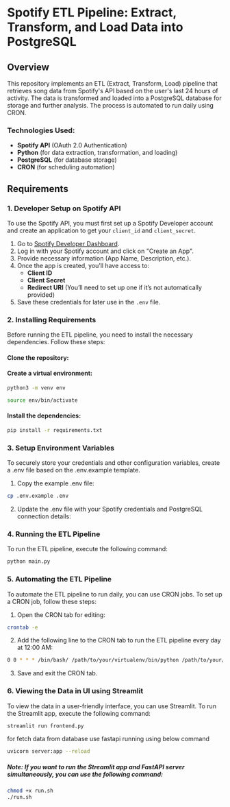 # Spotify ETL Pipeline: Extract, Transform, and Load Data into PostgreSQL

## Overview

This repository implements an ETL (Extract, Transform, Load) pipeline that retrieves song data from Spotify's API based on the user's last 24 hours of activity. The data is transformed and loaded into a PostgreSQL database for storage and further analysis. The process is automated to run daily using CRON.

### Technologies Used:

- **Spotify API** (OAuth 2.0 Authentication)
- **Python** (for data extraction, transformation, and loading)
- **PostgreSQL** (for database storage)
- **CRON** (for scheduling automation)

## Requirements

### 1. Developer Setup on Spotify API

To use the Spotify API, you must first set up a Spotify Developer account and create an application to get your `client_id` and `client_secret`.

1. Go to [Spotify Developer Dashboard](https://developer.spotify.com/dashboard/applications).
2. Log in with your Spotify account and click on "Create an App".
3. Provide necessary information (App Name, Description, etc.).
4. Once the app is created, you’ll have access to:
   - **Client ID**
   - **Client Secret**
   - **Redirect URI** (You’ll need to set up one if it’s not automatically provided)
5. Save these credentials for later use in the `.env` file.

### 2. Installing Requirements

Before running the ETL pipeline, you need to install the necessary dependencies. Follow these steps:

#### Clone the repository:

#### Create a virtual environment:

```bash
python3 -m venv env

source env/bin/activate
```

#### Install the dependencies:

```bash
pip install -r requirements.txt
```

### 3. Setup Environment Variables

To securely store your credentials and other configuration variables, create a .env file based on the .env.example template.

1. Copy the example .env file:

```bash
cp .env.example .env
```

2. Update the .env file with your Spotify credentials and PostgreSQL connection details:

### 4. Running the ETL Pipeline

To run the ETL pipeline, execute the following command:

```bash
python main.py
```

### 5. Automating the ETL Pipeline

To automate the ETL pipeline to run daily, you can use CRON jobs. To set up a CRON job, follow these steps:

1. Open the CRON tab for editing:

```bash
crontab -e
```

2. Add the following line to the CRON tab to run the ETL pipeline every day at 12:00 AM:

```bash
0 0 * * * /bin/bash/ /path/to/your/virtualenv/bin/python /path/to/your/repository/main.py
```

3. Save and exit the CRON tab.

### 6. Viewing the Data in UI using Streamlit

To view the data in a user-friendly interface, you can use Streamlit. To run the Streamlit app, execute the following command:

```bash
streamlit run frontend.py
```

for fetch data from database use fastapi running using below command

```bash
uvicorn server:app --reload
```

##### Note: If you want to run the Streamlit app and FastAPI server simultaneously, you can use the following command:

```bash
chmod +x run.sh
./run.sh
```
